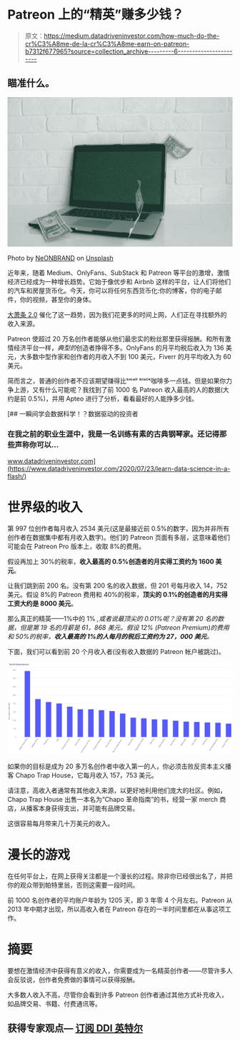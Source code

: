 # Patreon 上的“精英”赚多少钱？

> 原文：<https://medium.datadriveninvestor.com/how-much-do-the-cr%C3%A8me-de-la-cr%C3%A8me-earn-on-patreon-b7312f677965?source=collection_archive---------6----------------------->

## 瞄准什么。

![](img/9dbaaa3ad61ecb0c9739509904cc7a84.png)

Photo by [NeONBRAND](https://unsplash.com/@neonbrand?utm_source=medium&utm_medium=referral) on [Unsplash](https://unsplash.com?utm_source=medium&utm_medium=referral)

近年来，随着 Medium、OnlyFans、SubStack 和 Patreon 等平台的激增，激情经济已经成为一种增长趋势。它始于像优步和 Airbnb 这样的平台，让人们将他们的汽车和房屋货币化。今天，你可以将任何东西货币化:你的博客，你的电子邮件，你的视频，甚至你的身体。

[大萧条 2.0](https://medium.com/datadriveninvestor/will-the-great-depression-2-0-cause-an-ai-winter-7c3c353d7b53) 催化了这一趋势，因为我们花更多的时间上网，人们正在寻找额外的收入来源。

Patreon 使超过 20 万名创作者能够从他们最忠实的粉丝那里获得报酬。和所有激情经济平台一样，*典型的*创造者挣得不多。OnlyFans 的月平均税后收入为 136 美元，大多数中型作家和创作者的月收入不到 100 美元，Fiverr 的月平均收入为 60 美元。

简而言之，普通的创作者不应该期望赚得比ˢᵐᵃˡˡ ᵇˡᵃᶜᵏ咖啡多一点钱。但是如果你力争上游，又有什么可能呢？我找到了前 1000 名 Patreon 收入最高的人的数据(大约是前 0.5%)，并用 Apteo 进行了分析，看看最好的人能挣多少钱。

[](https://www.datadriveninvestor.com/2020/07/23/learn-data-science-in-a-flash/) [## 一瞬间学会数据科学！？数据驱动的投资者

### 在我之前的职业生涯中，我是一名训练有素的古典钢琴家。还记得那些声称你可以…

www.datadriveninvestor.com](https://www.datadriveninvestor.com/2020/07/23/learn-data-science-in-a-flash/) 

# 世界级的收入

第 997 位创作者每月收入 2534 美元(这是最接近前 0.5%的数字，因为并非所有创作者在数据集中都有月收入数字)。他们的 Patreon 页面有多层，这意味着他们可能会在 Patreon Pro 版本上，收取 8%的费用。

假设再加上 30%的税率，**收入最高的 0.5%创造者的月实得工资约为 1600 美元**。

让我们跳到前 200 名。没有第 200 名的收入数据，但 201 号每月收入 14，752 美元。假设 8%的 Patreon 费用和 40%的税率，**顶尖的 0.1%的创造者的月实得工资大约是 8000 美元**。

那么真正的精英——1%中的 1% *,或者说最顶尖的 0.01%呢？没有第 20 名的数据，但是第 19 名的月薪是 61，868 美元。假设 12% (Patreon Premium)的费用和 50%的税率，**收入最高的 1%的人每月的税后工资约为 27，000 美元**。*

下面，我们可以看到前 20 个月收入者(没有收入数据的 Patreon 帐户被跳过)。

![](img/d54dfdd64bc5e9ae5ac1ccbf50d7a697.png)

如果你的目标是成为 20 多万名创作者中收入第一的人，你必须击败反资本主义播客 Chapo Trap House，它每月收入 157，753 美元。

请注意，高收入者通常有其他收入来源，以更好地利用他们庞大的社区。例如，Chapo Trap House 出售一本名为“Chapo 革命指南”的书，经营一家 merch 商店，从播客本身获得支出，并可能有品牌交易。

这很容易每月带来几十万美元的收入。

# 漫长的游戏

在任何平台上，在网上获得关注都是一个漫长的过程。除非你已经很出名了，并把你的观众带到帕特里翁，否则这需要一段时间。

前 1000 名创作者的平均账户年龄为 1205 天，即 3 年零 4 个月左右。Patreon 从 2013 年中期才出现，所以高收入者在 Patreon 存在的一半时间里都在从事这项工作。

# 摘要

要想在激情经济中获得有意义的收入，你需要成为一名精英创作者——尽管许多人会反驳说，创作者免费做的事情可以获得报酬。

大多数人收入不高，尽管你会看到许多 Patreon 创作者通过其他方式补充收入，如品牌交易、书籍、付费通讯等。

## 获得专家观点— [订阅 DDI 英特尔](https://datadriveninvestor.com/ddi-intel)